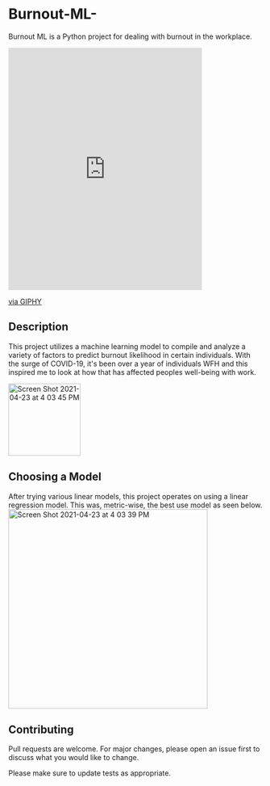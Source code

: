 
# Burnout-ML-
Burnout ML is a Python project for dealing with burnout in the workplace.
<iframe src="https://giphy.com/embed/QX15lZJbifeQPzcNDt" width="384" height="480" frameBorder="0" class="giphy-embed" allowFullScreen></iframe><p><a href="https://giphy.com/gifs/monday-computer-molehill-QX15lZJbifeQPzcNDt">via GIPHY</a></p>

## Description
This project utilizes a machine learning model to compile and analyze a variety of factors to predict burnout likelihood in certain individuals. 
With the surge of COVID-19, it's been over a year of individuals WFH and this inspired me to look at how that has affected peoples well-being with work. 

<img width="143" alt="Screen Shot 2021-04-23 at 4 03 45 PM" src="https://user-images.githubusercontent.com/63681945/115937786-968a1180-a44d-11eb-94f5-d643d4bcdc97.png">



## Choosing a Model
After trying various linear models, this project operates on using a linear regression model. This was, metric-wise, the best use model as seen below. 
<img width="395" alt="Screen Shot 2021-04-23 at 4 03 39 PM" src="https://user-images.githubusercontent.com/63681945/115937775-86723200-a44d-11eb-8708-6e7579ee18b6.png">


## Contributing
Pull requests are welcome. For major changes, please open an issue first to discuss what you would like to change.

Please make sure to update tests as appropriate.

## 
